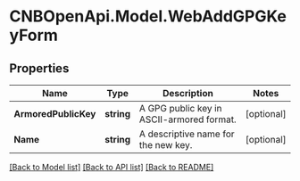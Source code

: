 # CNBOpenApi.Model.WebAddGPGKeyForm

## Properties

Name | Type | Description | Notes
------------ | ------------- | ------------- | -------------
**ArmoredPublicKey** | **string** | A GPG public key in ASCII-armored format. | [optional] 
**Name** | **string** | A descriptive name for the new key. | [optional] 

[[Back to Model list]](../../README.md#documentation-for-models) [[Back to API list]](../../README.md#documentation-for-api-endpoints) [[Back to README]](../../README.md)

